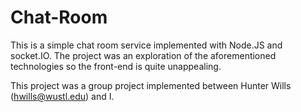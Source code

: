 # Chat-Room
This is a simple chat room service implemented with Node.JS and socket.IO. The project was an exploration of the aforementioned technologies so the front-end is quite unappealing.


This project was a group project implemented between Hunter Wills (hwills@wustl.edu) and I.
